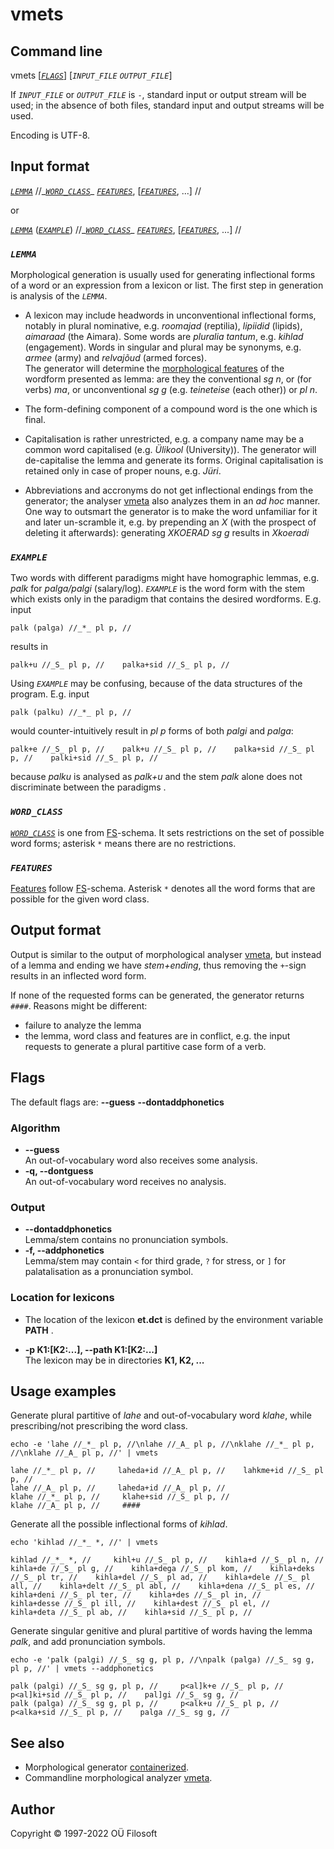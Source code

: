# vmets 

## Command line

vmets \[[*`FLAGS`*](#flag_desc)\] [*`INPUT_FILE`* *`OUTPUT_FILE`*] 

If *`INPUT_FILE`* or *`OUTPUT_FILE`* is ```-```, standard input or output stream will be used; in the absence of both files, standard input and output streams will be used.

Encoding is UTF-8.

## Input format

[*`LEMMA`*](#LEMMA) //\_[*`WORD_CLASS`*](#WORD_CLASS)\_ [*`FEATURES`*](#FEATURES), \[[*`FEATURES`*](#FEATURES), ...\] //

or

[*`LEMMA`*](#LEMMA) \([*`EXAMPLE`*](#NÄIDIS)\) //\_[*`WORD_CLASS`*](#WORD_CLASS)\_ [*`FEATURES`*](#FEATURES), \[[*`FEATURES`*](#FEATURES), ...\] //


### *`LEMMA`* <a name="LEMMA"></a>

Morphological generation is usually used for generating inflectional forms of a word or an expression from a lexicon or list. The first step in generation is analysis of the *`LEMMA`*.

* A lexicon may include headwords in unconventional inflectional forms, notably in plural nominative, e.g. _roomajad_ (reptilia), _lipiidid_ (lipids), _aimaraad_ (the Aimara). Some words are _pluralia tantum_, e.g.  _kihlad_ (engagement). Words in singular and plural may be synonyms, e.g. _armee_ (army) and _relvajõud_ (armed forces). <br> 
The generator will determine the [morphological features](https://github.com/Filosoft/vabamorf/blob/master/doc/tagset.md) of the wordform presented as lemma: are they the conventional _sg n_, or (for verbs) _ma_, or unconventional _sg g_ (e.g. _teineteise_ (each other)) or _pl n_.

* The form-defining component of a compound word is the one which is final.

* Capitalisation is rather unrestricted, e.g. a company name may be a common word capitalised (e.g. _Ülikool_ (University)). The generator will de-capitalise the lemma and generate its forms. Original capitalisation is retained only in case of proper nouns, e.g. _Jüri_. 

* Abbreviations and accronyms do not get inflectional endings from the generator; the analyser [vmeta](https://github.com/Filosoft/vabamorf/blob/master/apps/cmdline/vmeta/README.md) also analyzes them in an _ad hoc_ manner. One way to outsmart the generator is to make the word unfamiliar for it and later un-scramble it, e.g. by prepending an _X_ (with the prospect of deleting it afterwards): generating _XKOERAD sg g_ results in _Xkoeradi_

### *`EXAMPLE`* <a name="EXAMPLE"></a>

Two words with different paradigms might have homographic lemmas, e.g.  _palk_ for _palga/palgi_ (salary/log). *`EXAMPLE`* is the word form with the stem  which exists only in the paradigm that contains the desired wordforms.
E.g. input

```
palk (palga) //_*_ pl p, //
```

results in

```
palk+u //_S_ pl p, //    palka+sid //_S_ pl p, //
```

Using *`EXAMPLE`* may be confusing, because of the data structures of the program. E.g. input

```
palk (palku) //_*_ pl p, //
```

would counter-intuitively result in _pl p_ forms of both _palgi_ and _palga_:

```
palk+e //_S_ pl p, //    palk+u //_S_ pl p, //    palka+sid //_S_ pl p, //    palki+sid //_S_ pl p, //
```

because _palku_ is analysed as _palk+u_ and the stem _palk_ alone does not discriminate between the paradigms .

### *`WORD_CLASS`* <a name="WORD_CLASS"></a>

[*`WORD_CLASS`*](https://cl.ut.ee/ressursid/morfo-systeemid/index.php?lang=en) is one from [FS](https://github.com/Filosoft/vabamorf/blob/master/doc/tagset.md)-schema. It sets restrictions on the set of possible word forms; asterisk ```*``` means there are no restrictions.

### *`FEATURES`* <a name="FEATURES"></a>

[Features](https://cl.ut.ee/ressursid/morfo-systeemid/index.php?lang=et) follow [FS](https://github.com/Filosoft/vabamorf/blob/master/doc/tagset.md)-schema. Asterisk ```*``` denotes all the word forms that are possible for the given word class.

## Output format

Output is similar to the output of morphological analyser [vmeta](https://github.com/Filosoft/vabamorf/blob/master/apps/cmdline/vmeta/README.md),
but instead of a lemma and ending we have _stem+ending_, thus removing the ```+```-sign results in an inflected word form.

If none of the requested forms can be generated, the generator returns ```####```. Reasons might be different:
* failure to analyze the lemma
* the lemma, word class and features are in conflict, e.g. the input requests to generate a plural partitive case form of a verb. 


## Flags <a name="flag_desc"></a>

The default flags are: **--guess** **--dontaddphonetics**

### Algorithm 

* **--guess** <br> An out-of-vocabulary word also receives some analysis.
* **-q, --dontguess** <br> An out-of-vocabulary word receives no analysis.

### Output

* **--dontaddphonetics** <br> Lemma/stem contains no pronunciation symbols.
* **-f, --addphonetics** <a name="pronunciation_flags"></a> <br> Lemma/stem may contain ```<``` for third grade, ```?``` for stress, or ```]``` for palatalisation as a pronunciation symbol.

### Location for lexicons 

* The location of the lexicon **et.dct** is defined by the environment variable **PATH** .

* **-p K1:[K2:...], --path K1:[K2:...]** <br> The lexicon may be in directories **K1, K2, ...**

## Usage examples

Generate plural partitive of _lahe_ and out-of-vocabulary word 
_klahe_, while prescribing/not prescribing the word class.
```commandline
echo -e 'lahe //_*_ pl p, //\nlahe //_A_ pl p, //\nklahe //_*_ pl p, //\nklahe //_A_ pl p, //' | vmets
```
```
lahe //_*_ pl p, //     laheda+id //_A_ pl p, //    lahkme+id //_S_ pl p, //
lahe //_A_ pl p, //     laheda+id //_A_ pl p, //
klahe //_*_ pl p, //     klahe+sid //_S_ pl p, //
klahe //_A_ pl p, //     ####
```

Generate all the possible inflectional forms of _kihlad_.
```commandline
echo 'kihlad //_*_ *, //' | vmets
```
```
kihlad //_*_ *, //     kihl+u //_S_ pl p, //    kihla+d //_S_ pl n, //    kihla+de //_S_ pl g, //    kihla+dega //_S_ pl kom, //    kihla+deks //_S_ pl tr, //    kihla+del //_S_ pl ad, //    kihla+dele //_S_ pl all, //    kihla+delt //_S_ pl abl, //    kihla+dena //_S_ pl es, //    kihla+deni //_S_ pl ter, //    kihla+des //_S_ pl in, //    kihla+desse //_S_ pl ill, //    kihla+dest //_S_ pl el, //    kihla+deta //_S_ pl ab, //    kihla+sid //_S_ pl p, //
```

Generate singular genitive and plural partitive of words having the lemma _palk_, and add pronunciation symbols.
```commandline
echo -e 'palk (palgi) //_S_ sg g, pl p, //\npalk (palga) //_S_ sg g, pl p, //' | vmets --addphonetics
```
```
palk (palgi) //_S_ sg g, pl p, //     p<al]k+e //_S_ pl p, //    p<al]ki+sid //_S_ pl p, //    pal]gi //_S_ sg g, //
palk (palga) //_S_ sg g, pl p, //     p<alk+u //_S_ pl p, //    p<alka+sid //_S_ pl p, //    palga //_S_ sg g, //
```

## See also

* Morphological generator [containerized](https://gitlab.com/tilluteenused/docker-elg-synth/-/blob/main/README.md).
* Commandline morphological analyzer [vmeta](https://github.com/Filosoft/vabamorf/blob/master/apps/cmdline/vmeta/README.md).


## Author

Copyright © 1997-2022 OÜ Filosoft
